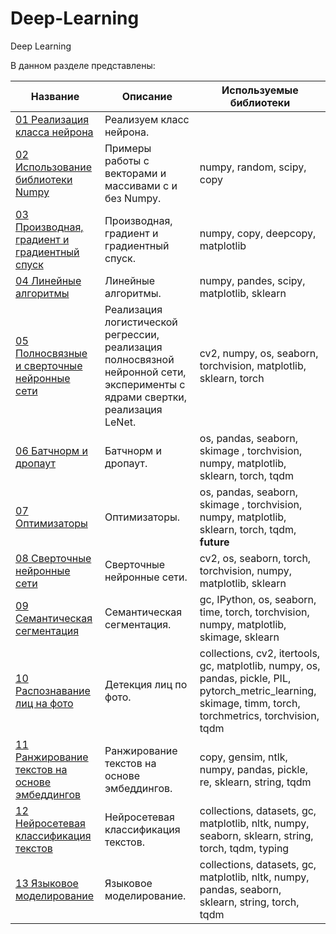 # Deep-Learning
Deep Learning

В данном разделе представлены:

| Название | Описание | Используемые библиотеки
| --- | --- | ---
| [01 Реализация класса нейрона](https://github.com/DEDMOPO3PEAHIMATOP/Deep-Learning/blob/main/Class_Neuron.ipynb)| Реализуем класс нейрона. | 
| [02 Использование библиотеки Numpy](https://github.com/DEDMOPO3PEAHIMATOP/Deep-Learning/blob/main/numpy.ipynb)| Примеры работы с векторами и массивами с и без Numpy. | numpy, random, scipy, copy
| [03 Производная, градиент и градиентный спуск](https://github.com/DEDMOPO3PEAHIMATOP/Deep-Learning/blob/main/Gradient.ipynb)| Производная, градиент и градиентный спуск. | numpy, copy, deepcopy, matplotlib
| [04 Линейные алгоритмы](https://github.com/DEDMOPO3PEAHIMATOP/Deep-Learning/blob/main/%D0%9B%D0%B8%D0%BD%D0%B5%D0%B9%D0%BD%D1%8B%D0%B5%20%D0%B0%D0%BB%D0%B3%D0%BE%D1%80%D0%B8%D1%82%D0%BC%D1%8B.ipynb)| Линейные алгоритмы. | numpy, pandes, scipy, matplotlib, sklearn
| [05 Полносвязные и сверточные нейронные сети](https://github.com/DEDMOPO3PEAHIMATOP/Deep-Learning/blob/main/%D0%9F%D0%BE%D0%BB%D0%BD%D0%BE%D1%81%D0%B2%D1%8F%D0%B7%D0%BD%D1%8B%D0%B5%20%D0%B8%20%D1%81%D0%B2%D0%B5%D1%80%D1%82%D0%BE%D1%87%D0%BD%D1%8B%D0%B5%20%D0%BD%D0%B5%D0%B9%D1%80%D0%BE%D0%BD%D0%BD%D1%8B%D0%B5%20%D1%81%D0%B5%D1%82%D0%B8.ipynb)| Реализация логистической регрессии, реализация полносвязной нейронной сети, эксперименты с ядрами свертки, реализация LeNet. | cv2, numpy, os, seaborn, torchvision, matplotlib, sklearn, torch
| [06 Батчнорм и дропаут](https://github.com/DEDMOPO3PEAHIMATOP/Deep-Learning/blob/main/%D0%91%D0%B0%D1%82%D1%87%D0%BD%D0%BE%D1%80%D0%BC%20%D0%B8%20%D0%B4%D1%80%D0%BE%D0%BF%D0%B0%D1%83%D1%82.ipynb)| Батчнорм и дропаут. | os, pandas, seaborn, skimage , torchvision, numpy, matplotlib, sklearn, torch, tqdm
| [07 Оптимизаторы](https://github.com/DEDMOPO3PEAHIMATOP/Deep-Learning/blob/main/%D0%9E%D0%BF%D1%82%D0%B8%D0%BC%D0%B8%D0%B7%D0%B0%D1%82%D0%BE%D1%80%D1%8B.ipynb)| Оптимизаторы. | os, pandas, seaborn, skimage , torchvision, numpy, matplotlib, sklearn, torch, tqdm, __future__
| [08 Сверточные нейронные сети](https://github.com/DEDMOPO3PEAHIMATOP/Deep-Learning/blob/main/%D0%A1%D0%B2%D0%B5%D1%80%D1%82%D0%BE%D1%87%D0%BD%D1%8B%D0%B5_%D0%BD%D0%B5%D0%B9%D1%80%D0%BE%D0%BD%D0%BD%D1%8B%D0%B5_%D1%81%D0%B5%D1%82%D0%B8.ipynb)| Сверточные нейронные сети. | cv2, os, seaborn, torch, torchvision, numpy, matplotlib, sklearn
| [09 Семантическая сегментация](https://github.com/DEDMOPO3PEAHIMATOP/Deep-Learning/blob/main/%D0%A1%D0%B5%D0%BC%D0%B0%D0%BD%D1%82%D0%B8%D1%87%D0%B5%D1%81%D0%BA%D0%B0%D1%8F%20%D1%81%D0%B5%D0%B3%D0%BC%D0%B5%D0%BD%D1%82%D0%B0%D1%86%D0%B8%D1%8F.ipynb)| Семантическая сегментация. | gc, IPython, os, seaborn, time, torch, torchvision, numpy, matplotlib, skimage, sklearn
| [10 Распознавание лиц на фото](https://github.com/DEDMOPO3PEAHIMATOP/Deep-Learning/blob/main/%D0%A0%D0%B0%D1%81%D0%BF%D0%BE%D0%B7%D0%BD%D0%B0%D0%B2%D0%B0%D0%BD%D0%B8%D0%B5%20%D0%BB%D0%B8%D1%86.ipynb)| Детекция лиц по фото. | collections, cv2, itertools, gc, matplotlib, numpy, os, pandas, pickle, PIL, pytorch_metric_learning, skimage, timm, torch, torchmetrics, torchvision, tqdm
| [11 Ранжирование текстов на основе эмбеддингов](https://github.com/DEDMOPO3PEAHIMATOP/Deep-Learning/blob/main/simple_embeddings.ipynb)| Ранжирование текстов на основе эмбеддингов. | copy, gensim, ntlk, numpy, pandas, pickle, re, sklearn, string, tqdm
| [12 Нейросетевая классификация текстов](https://github.com/DEDMOPO3PEAHIMATOP/Deep-Learning/blob/main/text_classification.ipynb)| Нейросетевая классификация текстов. | collections, datasets, gc, matplotlib, nltk, numpy, seaborn, sklearn, string, torch, tqdm, typing
| [13 Языковое моделирование](https://github.com/DEDMOPO3PEAHIMATOP/Deep-Learning/blob/main/Language_Modelling.ipynb)| Языковое моделирование. | collections, datasets, gc, matplotlib, nltk, numpy, pandas, seaborn, sklearn, string, torch, tqdm

